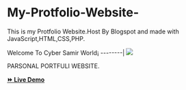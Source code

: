 # My-Protfolio-Website-
This is my Protfolio Website.Host By Blogspot and made with JavaScript,HTML,CSS,PHP.

Welcome To Cyber Samir World¡
--------|
![](https://media.tenor.com/iVCiM9W7cvYAAAAd/welcome.gif)

PARSONAL PORTFULI WEBSITE.

<a href="https://samirapurbo.blogspot.com/"><strong>⏩ Live Demo</strong></a>
